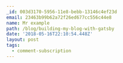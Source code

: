 ```yaml
---
_id: 003d3170-5956-11e8-bebb-13146c4ef23d
email: 23463b99b62a72f26ed677cc556c44e8
name: Mr example
path: /blog/building-my-blog-with-gatsby
date: '2018-05-16T22:10:54.448Z'
layout: post
tags:
  - comment-subscription
---
```

 

